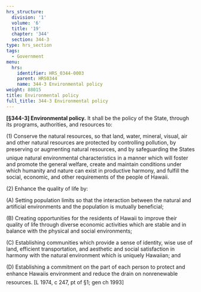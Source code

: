 ```yaml
---
hrs_structure:
  division: '1'
  volume: '6'
  title: '19'
  chapter: '344'
  section: 344-3
type: hrs_section
tags:
  - Government
menu:
  hrs:
    identifier: HRS_0344-0003
    parent: HRS0344
    name: 344-3 Environmental policy
weight: 88015
title: Environmental policy
full_title: 344-3 Environmental policy
---
```

**[§344-3] Environmental policy.** It shall be the policy of the State, through its programs, authorities, and resources to:

(1) Conserve the natural resources, so that land, water, mineral, visual, air and other natural resources are protected by controlling pollution, by preserving or augmenting natural resources, and by safeguarding the States unique natural environmental characteristics in a manner which will foster and promote the general welfare, create and maintain conditions under which humanity and nature can exist in productive harmony, and fulfill the social, economic, and other requirements of the people of Hawaii.

(2) Enhance the quality of life by:

(A) Setting population limits so that the interaction between the natural and artificial environments and the population is mutually beneficial;

(B) Creating opportunities for the residents of Hawaii to improve their quality of life through diverse economic activities which are stable and in balance with the physical and social environments;

(C) Establishing communities which provide a sense of identity, wise use of land, efficient transportation, and aesthetic and social satisfaction in harmony with the natural environment which is uniquely Hawaiian; and

(D) Establishing a commitment on the part of each person to protect and enhance Hawaiis environment and reduce the drain on nonrenewable resources. [L 1974, c 247, pt of §1; gen ch 1993]